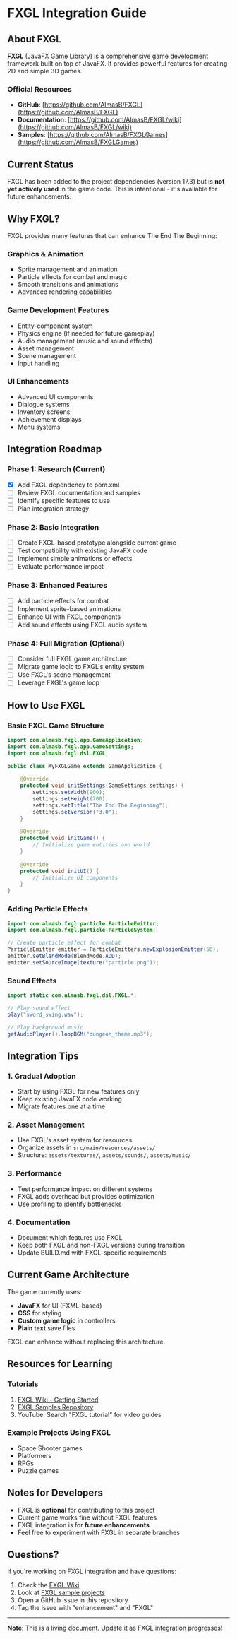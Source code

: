 # FXGL Integration Guide

## About FXGL

**FXGL** (JavaFX Game Library) is a comprehensive game development framework built on top of JavaFX. It provides powerful features for creating 2D and simple 3D games.

### Official Resources
- **GitHub**: [https://github.com/AlmasB/FXGL](https://github.com/AlmasB/FXGL)
- **Documentation**: [https://github.com/AlmasB/FXGL/wiki](https://github.com/AlmasB/FXGL/wiki)
- **Samples**: [https://github.com/AlmasB/FXGLGames](https://github.com/AlmasB/FXGLGames)

## Current Status

FXGL has been added to the project dependencies (version 17.3) but is **not yet actively used** in the game code. This is intentional - it's available for future enhancements.

## Why FXGL?

FXGL provides many features that can enhance The End The Beginning:

### Graphics & Animation
- Sprite management and animation
- Particle effects for combat and magic
- Smooth transitions and animations
- Advanced rendering capabilities

### Game Development Features
- Entity-component system
- Physics engine (if needed for future gameplay)
- Audio management (music and sound effects)
- Asset management
- Scene management
- Input handling

### UI Enhancements
- Advanced UI components
- Dialogue systems
- Inventory screens
- Achievement displays
- Menu systems

## Integration Roadmap

### Phase 1: Research (Current)
- [x] Add FXGL dependency to pom.xml
- [ ] Review FXGL documentation and samples
- [ ] Identify specific features to use
- [ ] Plan integration strategy

### Phase 2: Basic Integration
- [ ] Create FXGL-based prototype alongside current game
- [ ] Test compatibility with existing JavaFX code
- [ ] Implement simple animations or effects
- [ ] Evaluate performance impact

### Phase 3: Enhanced Features
- [ ] Add particle effects for combat
- [ ] Implement sprite-based animations
- [ ] Enhance UI with FXGL components
- [ ] Add sound effects using FXGL audio system

### Phase 4: Full Migration (Optional)
- [ ] Consider full FXGL game architecture
- [ ] Migrate game logic to FXGL's entity system
- [ ] Use FXGL's scene management
- [ ] Leverage FXGL's game loop

## How to Use FXGL

### Basic FXGL Game Structure

```java
import com.almasb.fxgl.app.GameApplication;
import com.almasb.fxgl.app.GameSettings;
import com.almasb.fxgl.dsl.FXGL;

public class MyFXGLGame extends GameApplication {
    
    @Override
    protected void initSettings(GameSettings settings) {
        settings.setWidth(900);
        settings.setHeight(700);
        settings.setTitle("The End The Beginning");
        settings.setVersion("3.0");
    }
    
    @Override
    protected void initGame() {
        // Initialize game entities and world
    }
    
    @Override
    protected void initUI() {
        // Initialize UI components
    }
}
```

### Adding Particle Effects

```java
import com.almasb.fxgl.particle.ParticleEmitter;
import com.almasb.fxgl.particle.ParticleSystem;

// Create particle effect for combat
ParticleEmitter emitter = ParticleEmitters.newExplosionEmitter(50);
emitter.setBlendMode(BlendMode.ADD);
emitter.setSourceImage(texture("particle.png"));
```

### Sound Effects

```java
import static com.almasb.fxgl.dsl.FXGL.*;

// Play sound effect
play("sword_swing.wav");

// Play background music
getAudioPlayer().loopBGM("dungeon_theme.mp3");
```

## Integration Tips

### 1. Gradual Adoption
- Start by using FXGL for new features only
- Keep existing JavaFX code working
- Migrate features one at a time

### 2. Asset Management
- Use FXGL's asset system for resources
- Organize assets in `src/main/resources/assets/`
- Structure: `assets/textures/`, `assets/sounds/`, `assets/music/`

### 3. Performance
- Test performance impact on different systems
- FXGL adds overhead but provides optimization
- Use profiling to identify bottlenecks

### 4. Documentation
- Document which features use FXGL
- Keep both FXGL and non-FXGL versions during transition
- Update BUILD.md with FXGL-specific requirements

## Current Game Architecture

The game currently uses:
- **JavaFX** for UI (FXML-based)
- **CSS** for styling
- **Custom game logic** in controllers
- **Plain text** save files

FXGL can enhance without replacing this architecture.

## Resources for Learning

### Tutorials
1. [FXGL Wiki - Getting Started](https://github.com/AlmasB/FXGL/wiki)
2. [FXGL Samples Repository](https://github.com/AlmasB/FXGLGames)
3. YouTube: Search "FXGL tutorial" for video guides

### Example Projects Using FXGL
- Space Shooter games
- Platformers
- RPGs
- Puzzle games

## Notes for Developers

- FXGL is **optional** for contributing to this project
- Current game works fine without FXGL features
- FXGL integration is for **future enhancements**
- Feel free to experiment with FXGL in separate branches

## Questions?

If you're working on FXGL integration and have questions:
1. Check the [FXGL Wiki](https://github.com/AlmasB/FXGL/wiki)
2. Look at [FXGL sample projects](https://github.com/AlmasB/FXGLGames)
3. Open a GitHub issue in this repository
4. Tag the issue with "enhancement" and "FXGL"

---

**Note**: This is a living document. Update it as FXGL integration progresses!
